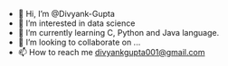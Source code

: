 - 👋 Hi, I’m @Divyank-Gupta
- 👀 I’m interested in data science
- 🌱 I’m currently learning C, Python and Java language.
- 💞️ I’m looking to collaborate on ...
- 📫 How to reach me divyankgupta001@gmail.com

<!---
Divyank-Gupta-g/Divyank-Gupta-g is a ✨ special ✨ repository because its `README.md` (this file) appears on your GitHub profile.
You can click the Preview link to take a look at your changes.
--->
